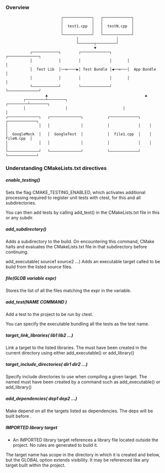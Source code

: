 ### Overview
```
                         ┌─────────────┐   ┌─────────────┐                      
                         │             │   │             │                      
                         │  test1.cpp  │   │  testN.cpp  │                      
                         │             │   │             │                      
                         └─────────────┘   └─────────────┘                      
                                │                 │                             
                                └───────┬─────────┘                             
                                        ▼                                       
           ┌────────────┐        ┌─────────────┐       ┌──────────────┐         
           │            │        │             │       │              │         
           │  Test Lib  │──∞────▶│ Test Bundle │◀──∞───│  App Bundle  │         
           │            │        │             │       │              │         
           └────────────┘        └─────────────┘       └──────────────┘         
                  ▲                                            ▲                
        ┌─────────┴────────┐                         ┌─────────┴────────┐       
        │                  │                         │                  │       
┌──────────────┐   ┌──────────────┐           ┌─────────────┐    ┌─────────────┐
│              │   │              │           │             │    │             │
│  GoogleMock  │   │  GoogleTest  │           │  file1.cpp  │    │  fileN.cpp  │
│              │   │              │           │             │    │             │
└──────────────┘   └──────────────┘           └─────────────┘    └─────────────┘
```

### Understanding CMakeLists.txt directives

##### enable_testing()
Sets the flag CMAKE_TESTING_ENABLED, which activates additional processing required to register unit tests with ctest, for this and all subdirectories.

You can then add tests by calling add_test() in the CMakeLists.txt file in this or any subdir.

##### add_subdirectory()
Adds a subdirectory to the build. On encountering this command, CMake halts and evaluates the CMakeLists.txt file in that subdirectory before continuing.

add_executable(<name> source1 source2 ...)
	Adds an executable target called <name> to be build from the listed source files.

##### file(GLOB variable expr)
Stores the list of all the files matching the expr in the variable.

##### add_test(NAME <name> COMMAND <command>)
Add a test to the project to be run by ctest.

You can specify the executable bundling all the tests as the test name.

##### target_link_libraries(<target> lib1 lib2 ...)
Link a target to the listed libraries. The <target> must have been created in the current directory using either add_executable() or add_library()

##### target_include_directories(<target> dir1 dir2 ...)
Specify include directories to use when compiling a given target. The named <target> must have been created by a command such as add_executable() or add_library()

##### add_dependencies(<target> dep1 dep2 ...)
Make <target> depend on all the targets listed as dependencies. The deps will be built before <target>.

##### IMPORTED library target

* An IMPORTED library target references a library file located outside the project. No rules are generated to build it.

The target name has scope in the directory in which it is created and below, but the GLOBAL option extends visibility. It may be referenced like any target built within the project.